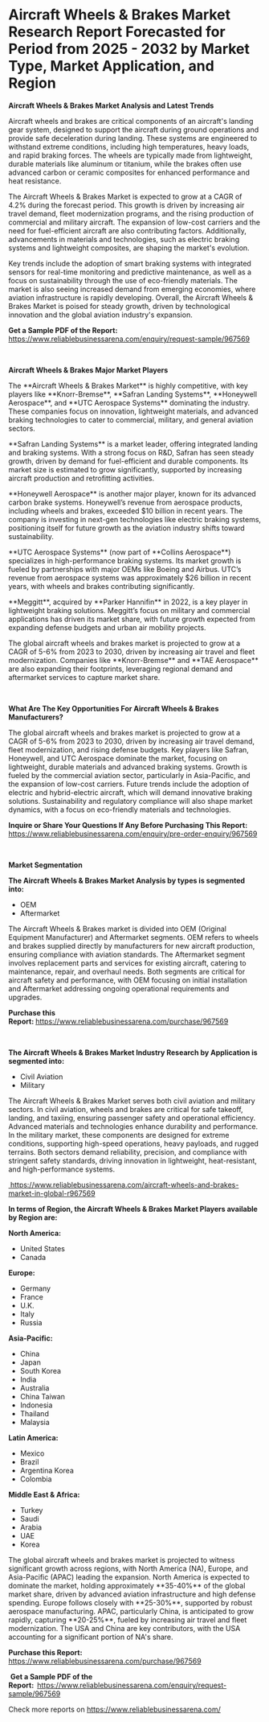 <p><h1>Aircraft Wheels & Brakes Market Research Report Forecasted for Period from 2025 -  2032 by Market Type, Market Application, and Region</h1></p><p><strong>Aircraft Wheels & Brakes Market Analysis and Latest Trends</strong></p>
<p><p>Aircraft wheels and brakes are critical components of an aircraft's landing gear system, designed to support the aircraft during ground operations and provide safe deceleration during landing. These systems are engineered to withstand extreme conditions, including high temperatures, heavy loads, and rapid braking forces. The wheels are typically made from lightweight, durable materials like aluminum or titanium, while the brakes often use advanced carbon or ceramic composites for enhanced performance and heat resistance.</p><p>The Aircraft Wheels & Brakes Market is expected to grow at a CAGR of 4.2% during the forecast period. This growth is driven by increasing air travel demand, fleet modernization programs, and the rising production of commercial and military aircraft. The expansion of low-cost carriers and the need for fuel-efficient aircraft are also contributing factors. Additionally, advancements in materials and technologies, such as electric braking systems and lightweight composites, are shaping the market's evolution.</p><p>Key trends include the adoption of smart braking systems with integrated sensors for real-time monitoring and predictive maintenance, as well as a focus on sustainability through the use of eco-friendly materials. The market is also seeing increased demand from emerging economies, where aviation infrastructure is rapidly developing. Overall, the Aircraft Wheels & Brakes Market is poised for steady growth, driven by technological innovation and the global aviation industry's expansion.</p></p>
<p><strong>Get a Sample PDF of the Report:&nbsp;</strong> <a href="https://www.reliablebusinessarena.com/enquiry/request-sample/967569?utm_campaign=1905&utm_medium=2&utm_source=Github&utm_content=ia&utm_term=20012025&utm_id=aircraft-wheels-brakes">https://www.reliablebusinessarena.com/enquiry/request-sample/967569</a></p>
<p>&nbsp;</p>
<p><strong>Aircraft Wheels & Brakes Major Market Players</strong></p>
<p><p>The **Aircraft Wheels & Brakes Market** is highly competitive, with key players like **Knorr-Bremse**, **Safran Landing Systems**, **Honeywell Aerospace**, and **UTC Aerospace Systems** dominating the industry. These companies focus on innovation, lightweight materials, and advanced braking technologies to cater to commercial, military, and general aviation sectors.</p><p>**Safran Landing Systems** is a market leader, offering integrated landing and braking systems. With a strong focus on R&D, Safran has seen steady growth, driven by demand for fuel-efficient and durable components. Its market size is estimated to grow significantly, supported by increasing aircraft production and retrofitting activities.</p><p>**Honeywell Aerospace** is another major player, known for its advanced carbon brake systems. Honeywell’s revenue from aerospace products, including wheels and brakes, exceeded $10 billion in recent years. The company is investing in next-gen technologies like electric braking systems, positioning itself for future growth as the aviation industry shifts toward sustainability.</p><p>**UTC Aerospace Systems** (now part of **Collins Aerospace**) specializes in high-performance braking systems. Its market growth is fueled by partnerships with major OEMs like Boeing and Airbus. UTC’s revenue from aerospace systems was approximately $26 billion in recent years, with wheels and brakes contributing significantly.</p><p>**Meggitt**, acquired by **Parker Hannifin** in 2022, is a key player in lightweight braking solutions. Meggitt’s focus on military and commercial applications has driven its market share, with future growth expected from expanding defense budgets and urban air mobility projects.</p><p>The global aircraft wheels and brakes market is projected to grow at a CAGR of 5-6% from 2023 to 2030, driven by increasing air travel and fleet modernization. Companies like **Knorr-Bremse** and **TAE Aerospace** are also expanding their footprints, leveraging regional demand and aftermarket services to capture market share.</p></p>
<p>&nbsp;</p>
<p><strong>What Are The Key Opportunities For Aircraft Wheels & Brakes Manufacturers?</strong></p>
<p><p>The global aircraft wheels and brakes market is projected to grow at a CAGR of 5-6% from 2023 to 2030, driven by increasing air travel demand, fleet modernization, and rising defense budgets. Key players like Safran, Honeywell, and UTC Aerospace dominate the market, focusing on lightweight, durable materials and advanced braking systems. Growth is fueled by the commercial aviation sector, particularly in Asia-Pacific, and the expansion of low-cost carriers. Future trends include the adoption of electric and hybrid-electric aircraft, which will demand innovative braking solutions. Sustainability and regulatory compliance will also shape market dynamics, with a focus on eco-friendly materials and technologies.</p></p>
<p><strong>Inquire or Share Your Questions If Any Before Purchasing This Report:</strong> <a href="https://www.reliablebusinessarena.com/enquiry/pre-order-enquiry/967569?utm_campaign=1905&utm_medium=2&utm_source=Github&utm_content=ia&utm_term=20012025&utm_id=aircraft-wheels-brakes">https://www.reliablebusinessarena.com/enquiry/pre-order-enquiry/967569</a></p>
<p>&nbsp;</p>
<p><strong>Market Segmentation</strong></p>
<p><strong>The Aircraft Wheels & Brakes Market Analysis by types is segmented into:</strong></p>
<p><ul><li>OEM</li><li>Aftermarket</li></ul></p>
<p><p>The Aircraft Wheels & Brakes market is divided into OEM (Original Equipment Manufacturer) and Aftermarket segments. OEM refers to wheels and brakes supplied directly by manufacturers for new aircraft production, ensuring compliance with aviation standards. The Aftermarket segment involves replacement parts and services for existing aircraft, catering to maintenance, repair, and overhaul needs. Both segments are critical for aircraft safety and performance, with OEM focusing on initial installation and Aftermarket addressing ongoing operational requirements and upgrades.</p></p>
<p><strong>Purchase this Report:&nbsp;</strong><a href="https://www.reliablebusinessarena.com/purchase/967569?utm_campaign=1905&utm_medium=2&utm_source=Github&utm_content=ia&utm_term=20012025&utm_id=aircraft-wheels-brakes">https://www.reliablebusinessarena.com/purchase/967569</a></p>
<p>&nbsp;</p>
<p><strong>The Aircraft Wheels & Brakes Market Industry Research by Application is segmented into:</strong></p>
<p><ul><li>Civil Aviation</li><li>Military</li></ul></p>
<p><p>The Aircraft Wheels & Brakes Market serves both civil aviation and military sectors. In civil aviation, wheels and brakes are critical for safe takeoff, landing, and taxiing, ensuring passenger safety and operational efficiency. Advanced materials and technologies enhance durability and performance. In the military market, these components are designed for extreme conditions, supporting high-speed operations, heavy payloads, and rugged terrains. Both sectors demand reliability, precision, and compliance with stringent safety standards, driving innovation in lightweight, heat-resistant, and high-performance systems.</p></p>
<p><a href="https://www.reliablebusinessarena.com/aircraft-wheels-and-brakes-market-in-global-r967569?utm_campaign=1905&utm_medium=2&utm_source=Github&utm_content=ia&utm_term=20012025&utm_id=aircraft-wheels-brakes">&nbsp;https://www.reliablebusinessarena.com/aircraft-wheels-and-brakes-market-in-global-r967569</a></p>
<p><strong>In terms of Region, the Aircraft Wheels & Brakes Market Players available by Region are:</strong></p>
<p>
    <p> <strong> North America: </strong>
        <ul>
            <li>United States</li>
            <li>Canada</li>
        </ul>
        </p> 
    <p> <strong> Europe: </strong>
        <ul>
            <li>Germany</li>
            <li>France</li>
            <li>U.K.</li>
            <li>Italy</li>
            <li>Russia</li>
        </ul>
        </p> 
    <p> <strong> Asia-Pacific: </strong>
        <ul>
            <li>China</li>
            <li>Japan</li>
            <li>South Korea</li>
            <li>India</li>
            <li>Australia</li>
            <li>China Taiwan</li>
            <li>Indonesia</li>
            <li>Thailand</li>
            <li>Malaysia</li>
        </ul>
        </p> 
    <p> <strong> Latin America: </strong>
        <ul>
            <li>Mexico</li>
            <li>Brazil</li>
            <li>Argentina Korea</li>
            <li>Colombia</li>
        </ul>
        </p> 
    <p> <strong> Middle East & Africa: </strong>
        <ul>
            <li>Turkey</li>
            <li>Saudi</li>
            <li>Arabia</li>
            <li>UAE</li>
            <li>Korea</li>
        </ul>
    </p>
    </p>
<p><p>The global aircraft wheels and brakes market is projected to witness significant growth across regions, with North America (NA), Europe, and Asia-Pacific (APAC) leading the expansion. North America is expected to dominate the market, holding approximately **35-40%** of the global market share, driven by advanced aviation infrastructure and high defense spending. Europe follows closely with **25-30%**, supported by robust aerospace manufacturing. APAC, particularly China, is anticipated to grow rapidly, capturing **20-25%**, fueled by increasing air travel and fleet modernization. The USA and China are key contributors, with the USA accounting for a significant portion of NA's share.</p></p>
<p><strong>Purchase this Report: </strong><a href="https://www.reliablebusinessarena.com/purchase/967569?utm_campaign=1905&utm_medium=2&utm_source=Github&utm_content=ia&utm_term=20012025&utm_id=aircraft-wheels-brakes">https://www.reliablebusinessarena.com/purchase/967569</a></p>
<p>&nbsp;<strong>Get a Sample PDF of the Report:&nbsp;&nbsp;</strong><a href="https://www.reliablebusinessarena.com/enquiry/request-sample/967569?utm_campaign=1905&utm_medium=2&utm_source=Github&utm_content=ia&utm_term=20012025&utm_id=aircraft-wheels-brakes">https://www.reliablebusinessarena.com/enquiry/request-sample/967569</a></p>
<p><strong></strong></p>
<p>Check more reports on <a href="https://www.reliablebusinessarena.com/?utm_campaign=1905&utm_medium=2&utm_source=Github&utm_content=ia&utm_term=20012025&utm_id=aircraft-wheels-brakes">https://www.reliablebusinessarena.com/</a></p>